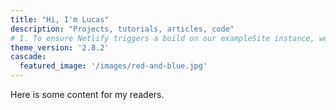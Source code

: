 ```yaml
---
title: "Hi, I'm Lucas"
description: "Projects, tutorials, articles, code"
# 1. To ensure Netlify triggers a build on our exampleSite instance, we need to change a file in the exampleSite directory.
theme_version: '2.8.2'
cascade:
  featured_image: '/images/red-and-blue.jpg'
---
```


Here is some content for my readers.